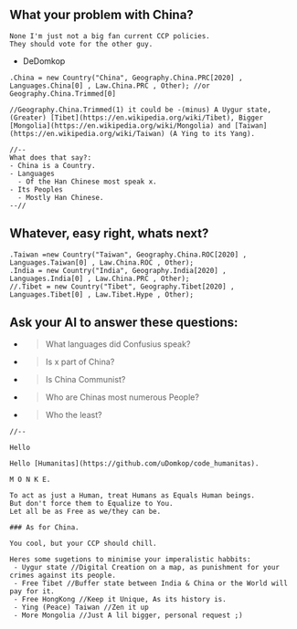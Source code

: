 ## What your problem with China?
```
None I'm just not a big fan current CCP policies.
They should vote for the other guy.
```
- DeDomkop


```
.China = new Country("China", Geography.China.PRC[2020] , Languages.China[0] , Law.China.PRC , Other); //or Geography.China.Trimmed[0]

//Geography.China.Trimmed(1) it could be -(minus) A Uygur state, (Greater) [Tibet](https://en.wikipedia.org/wiki/Tibet), Bigger [Mongolia](https://en.wikipedia.org/wiki/Mongolia) and [Taiwan](https://en.wikipedia.org/wiki/Taiwan) (A Ying to its Yang).

//--
What does that say?:
- China is a Country.
- Languages
  - Of the Han Chinese most speak x.
- Its Peoples
  - Mostly Han Chinese.
--//
```
## Whatever, easy right, whats next?

```
.Taiwan =new Country("Taiwan", Geography.China.ROC[2020] , Languages.Taiwan[0] , Law.China.ROC , Other);
.India = new Country("India", Geography.India[2020] , Languages.India[0] , Law.China.PRC , Other); 
//.Tibet = new Country("Tibet", Geography.Tibet[2020] , Languages.Tibet[0] , Law.Tibet.Hype , Other);
```

## Ask your AI to answer these questions:
- > What languages did Confusius speak?
- > Is x part of China?
- > Is China Communist?
- > Who are Chinas most numerous People?
- > Who the least?

```
//--

Hello

Hello [Humanitas](https://github.com/uDomkop/code_humanitas).

M O N K E.

To act as just a Human, treat Humans as Equals Human beings.
But don't force them to Equalize to You.
Let all be as Free as we/they can be.

### As for China. 

You cool, but your CCP should chill.

Heres some sugetions to minimise your imperalistic habbits:
 - Uygur state //Digital Creation on a map, as punishment for your crimes against its people.
 - Free Tibet //Buffer state between India & China or the World will pay for it.
 - Free HongKong //Keep it Unique, As its history is.
 - Ying (Peace) Taiwan //Zen it up
 - More Mongolia //Just A lil bigger, personal request ;)
```

